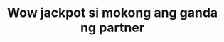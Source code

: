 ---
layout: post
title: Wow jackpot si mokong ang ganda ng partner
duration: '06:20'
view: 212
rate: 2
video: 'https://flashservice.xvideos.com/embedframe/21969551'
category: 
 - pinay
tags: 
 - pinay-sex
 - nagparaos
 - nene
 - mokong
 - fucked
 - jackpot
 - threesome
 - flawless
priority: 0.9
changefreq: daily
---